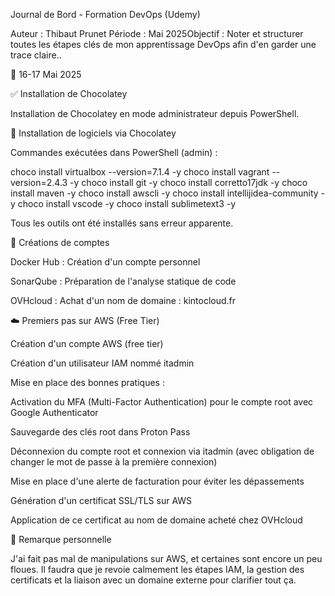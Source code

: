 Journal de Bord - Formation DevOps (Udemy)

Auteur : Thibaut Prunet Période : Mai 2025Objectif : Noter et structurer toutes les étapes clés de mon apprentissage DevOps afin d'en garder une trace claire..

📅 16-17 Mai 2025

✅ Installation de Chocolatey

Installation de Chocolatey en mode administrateur depuis PowerShell.

🚀 Installation de logiciels via Chocolatey

Commandes exécutées dans PowerShell (admin) :

choco install virtualbox --version=7.1.4 -y
choco install vagrant --version=2.4.3 -y
choco install git -y
choco install corretto17jdk -y
choco install maven -y
choco install awscli -y
choco install intellijidea-community -y
choco install vscode -y
choco install sublimetext3 -y

Tous les outils ont été installés sans erreur apparente.

🔑 Créations de comptes

Docker Hub : Création d'un compte personnel

SonarQube : Préparation de l'analyse statique de code

OVHcloud : Achat d'un nom de domaine : kintocloud.fr

☁️ Premiers pas sur AWS (Free Tier)

Création d'un compte AWS (free tier)

Création d'un utilisateur IAM nommé itadmin

Mise en place des bonnes pratiques :

Activation du MFA (Multi-Factor Authentication) pour le compte root avec Google Authenticator

Sauvegarde des clés root dans Proton Pass

Déconnexion du compte root et connexion via itadmin (avec obligation de changer le mot de passe à la première connexion)

Mise en place d'une alerte de facturation pour éviter les dépassements

Génération d'un certificat SSL/TLS sur AWS

Application de ce certificat au nom de domaine acheté chez OVHcloud

🧠 Remarque personnelle

J'ai fait pas mal de manipulations sur AWS, et certaines sont encore un peu floues. Il faudra que je revoie calmement les étapes IAM, la gestion des certificats et la liaison avec un domaine externe  pour clarifier tout ça.
